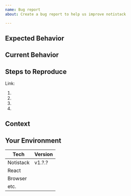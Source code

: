 ```yaml
---
name: Bug report
about: Create a bug report to help us improve notistack

---
```


<!--- Provide a general summary of the issue in the Title above -->

<!--
    Thank you very much for contributing to notistack by creating an issue! ❤️
    To avoid duplicate issues we ask you to check off the following list.
-->

## Expected Behavior
<!---
    Describe what should happen.
-->

## Current Behavior
<!---
    Describe what happens instead of the expected behavior.
-->

## Steps to Reproduce
<!---
    Provide a link to a live example (you can use codesandbox.io) and an unambiguous set of steps to reproduce this bug.
    Include code to reproduce, if relevant (which it most likely is).

    This codesandbox.io template _may_ be a good starting point:
    https://codesandbox.io/embed/github/iamhosseindhv/notistack/tree/master/demo

    If YOU DO NOT take time to provide a codesandbox.io reproduction, should the COMMUNITY take time to help you?
-->
Link:

1.
2.
3.
4.

## Context
<!---
    What are you trying to accomplish? How has this issue affected you?
    Providing context helps us come up with a solution that is most useful in the real world.
-->

## Your Environment
<!---
    Include as many relevant details about the environment with which you experienced the bug.
    If you encounter issues with typescript please include version and tsconfig.
-->

| Tech         | Version |
|--------------|---------|
| Notistack | v1.?.?  |
| React        |         |
| Browser      |         |
| etc.         |         |

<!---
    Issue template from Material-ui
-->
